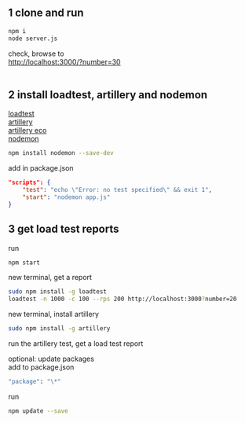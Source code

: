 ## 1 clone and run<br>
```bash
npm i
node server.js

```
check, browse to<br>
[http://localhost:3000/?number=30](http://localhost:3000/?number=30)<br>
<br>
## 2 install loadtest, artillery and nodemon<br>
[loadtest](https://www.npmjs.com/package/loadtest)<br>
[artillery](https://www.npmjs.com/package/artillery)<br>
[artillery eco](https://ecologi.com/artilleryio)<br>
[nodemon](https://www.npmjs.com/package/nodemon)
```bash
npm install nodemon --save-dev
```
add in package.json<br>

```json
"scripts": {
    "test": "echo \"Error: no test specified\" && exit 1",
    "start": "nodemon app.js"
}
```

## 3 get load test reports
run
```bash
npm start
```

new terminal, get a report
```bash
sudo npm install -g loadtest
loadtest -n 1000 -c 100 --rps 200 http://localhost:3000?number=20
```

new terminal, install artillery
```bash
sudo npm install -g artillery
```
run the artillery test, get a load test report<br>

optional: update packages<br>
add to package.json
```bash
"package": "\*"
```
run 
```bash
npm update --save
```
